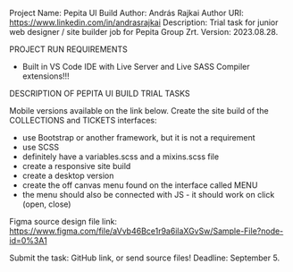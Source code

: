 Project Name: Pepita UI Build
Author: András Rajkai
Author URI: https://www.linkedin.com/in/andrasrajkai
Description: Trial task for junior web designer / site builder job for Pepita Group Zrt.
Version: 2023.08.28.

PROJECT RUN REQUIREMENTS

- Built in VS Code IDE with Live Server and Live SASS Compiler extensions!!!

DESCRIPTION OF PEPITA UI BUILD TRIAL TASKS

Mobile versions available on the link below.
Create the site build of the COLLECTIONS and TICKETS interfaces:

- use Bootstrap or another framework, but it is not a requirement
- use SCSS
- definitely have a variables.scss and a mixins.scss file
- create a responsive site build
- create a desktop version
- create the off canvas menu found on the interface called MENU
- the menu should also be connected with JS - it should work on click (open, close)

Figma source design file link: https://www.figma.com/file/aVvb46Bce1r9a6ilaXGvSw/Sample-File?node-id=0%3A1

Submit the task: GitHub link, or send source files!
Deadline: September 5.
